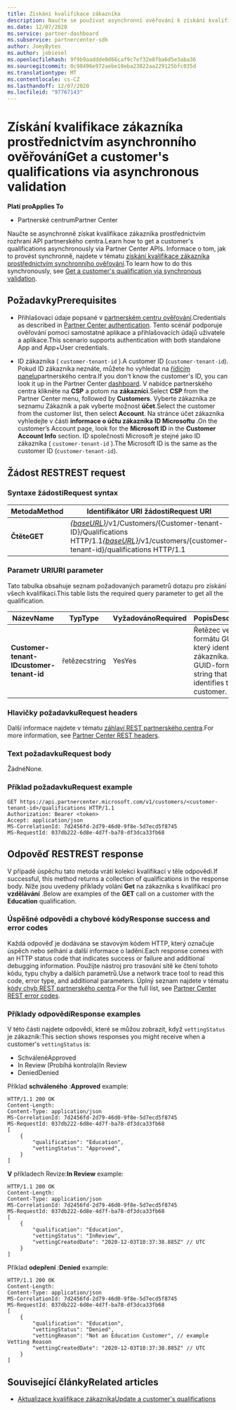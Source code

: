 ```yaml
---
title: Získání kvalifikace zákazníka
description: Naučte se používat asynchronní ověřování k získání kvalifikace zákazníka prostřednictvím rozhraní API partnerského centra. Partneři to můžou použít k ověření zákazníků vzdělávání.
ms.date: 12/07/2020
ms.service: partner-dashboard
ms.subservice: partnercenter-sdk
author: JoeyBytes
ms.author: jobiesel
ms.openlocfilehash: 9f9b9aaddde0d66caf9c7ef32e8fba6d5e3aba36
ms.sourcegitcommit: 0c98496e972aebe10eba23822aa229125bfc035d
ms.translationtype: MT
ms.contentlocale: cs-CZ
ms.lasthandoff: 12/07/2020
ms.locfileid: "97767143"
---
```

# <a name="get-a-customers-qualifications-via-asynchronous-validation"></a><span data-ttu-id="fd312-104">Získání kvalifikace zákazníka prostřednictvím asynchronního ověřování</span><span class="sxs-lookup"><span data-stu-id="fd312-104">Get a customer's qualifications via asynchronous validation</span></span>

<span data-ttu-id="fd312-105">**Platí pro**</span><span class="sxs-lookup"><span data-stu-id="fd312-105">**Applies To**</span></span>

- <span data-ttu-id="fd312-106">Partnerské centrum</span><span class="sxs-lookup"><span data-stu-id="fd312-106">Partner Center</span></span>

<span data-ttu-id="fd312-107">Naučte se asynchronně získat kvalifikace zákazníka prostřednictvím rozhraní API partnerského centra.</span><span class="sxs-lookup"><span data-stu-id="fd312-107">Learn how to get a customer's qualifications asynchronously via Partner Center APIs.</span></span> <span data-ttu-id="fd312-108">Informace o tom, jak to provést synchronně, najdete v tématu [získání kvalifikace zákazníka prostřednictvím synchronního ověřování](get-customer-qualification-synchronous.md).</span><span class="sxs-lookup"><span data-stu-id="fd312-108">To learn how to do this synchronously, see [Get a customer's qualification via synchronous validation](get-customer-qualification-synchronous.md).</span></span>

## <a name="prerequisites"></a><span data-ttu-id="fd312-109">Požadavky</span><span class="sxs-lookup"><span data-stu-id="fd312-109">Prerequisites</span></span>

- <span data-ttu-id="fd312-110">Přihlašovací údaje popsané v [partnerském centru ověřování](partner-center-authentication.md).</span><span class="sxs-lookup"><span data-stu-id="fd312-110">Credentials as described in [Partner Center authentication](partner-center-authentication.md).</span></span> <span data-ttu-id="fd312-111">Tento scénář podporuje ověřování pomocí samostatné aplikace a přihlašovacích údajů uživatele a aplikace.</span><span class="sxs-lookup"><span data-stu-id="fd312-111">This scenario supports authentication with both standalone App and App+User credentials.</span></span>

- <span data-ttu-id="fd312-112">ID zákazníka ( `customer-tenant-id` ).</span><span class="sxs-lookup"><span data-stu-id="fd312-112">A customer ID (`customer-tenant-id`).</span></span> <span data-ttu-id="fd312-113">Pokud ID zákazníka neznáte, můžete ho vyhledat na [řídicím panelu](https://partner.microsoft.com/dashboard)partnerského centra.</span><span class="sxs-lookup"><span data-stu-id="fd312-113">If you don't know the customer's ID, you can look it up in the Partner Center [dashboard](https://partner.microsoft.com/dashboard).</span></span> <span data-ttu-id="fd312-114">V nabídce partnerského centra klikněte na **CSP** a potom na **zákazníci**.</span><span class="sxs-lookup"><span data-stu-id="fd312-114">Select **CSP** from the Partner Center menu, followed by **Customers**.</span></span> <span data-ttu-id="fd312-115">Vyberte zákazníka ze seznamu Zákazník a pak vyberte možnost **účet**.</span><span class="sxs-lookup"><span data-stu-id="fd312-115">Select the customer from the customer list, then select **Account**.</span></span> <span data-ttu-id="fd312-116">Na stránce účet zákazníka vyhledejte v části **informace o účtu zákazníka** **ID Microsoftu** .</span><span class="sxs-lookup"><span data-stu-id="fd312-116">On the customer’s Account page, look for the **Microsoft ID** in the **Customer Account Info** section.</span></span> <span data-ttu-id="fd312-117">ID společnosti Microsoft je stejné jako ID zákazníka ( `customer-tenant-id` ).</span><span class="sxs-lookup"><span data-stu-id="fd312-117">The Microsoft ID is the same as the customer ID  (`customer-tenant-id`).</span></span>

## <a name="rest-request"></a><span data-ttu-id="fd312-118">Žádost REST</span><span class="sxs-lookup"><span data-stu-id="fd312-118">REST request</span></span>

### <a name="request-syntax"></a><span data-ttu-id="fd312-119">Syntaxe žádosti</span><span class="sxs-lookup"><span data-stu-id="fd312-119">Request syntax</span></span>

| <span data-ttu-id="fd312-120">Metoda</span><span class="sxs-lookup"><span data-stu-id="fd312-120">Method</span></span>  | <span data-ttu-id="fd312-121">Identifikátor URI žádosti</span><span class="sxs-lookup"><span data-stu-id="fd312-121">Request URI</span></span>                                                                                          |
|---------|------------------------------------------------------------------------------------------------------|
| <span data-ttu-id="fd312-122">**Čtěte**</span><span class="sxs-lookup"><span data-stu-id="fd312-122">**GET**</span></span> | <span data-ttu-id="fd312-123">[*{baseURL}*](partner-center-rest-urls.md)/v1/Customers/{Customer-tenant-ID}/Qualifications HTTP/1.1</span><span class="sxs-lookup"><span data-stu-id="fd312-123">[*{baseURL}*](partner-center-rest-urls.md)/v1/customers/{customer-tenant-id}/qualifications HTTP/1.1</span></span> |

### <a name="uri-parameter"></a><span data-ttu-id="fd312-124">Parametr URI</span><span class="sxs-lookup"><span data-stu-id="fd312-124">URI parameter</span></span>

<span data-ttu-id="fd312-125">Tato tabulka obsahuje seznam požadovaných parametrů dotazu pro získání všech kvalifikací.</span><span class="sxs-lookup"><span data-stu-id="fd312-125">This table lists the required query parameter to get all the qualification.</span></span>

| <span data-ttu-id="fd312-126">Název</span><span class="sxs-lookup"><span data-stu-id="fd312-126">Name</span></span>               | <span data-ttu-id="fd312-127">Typ</span><span class="sxs-lookup"><span data-stu-id="fd312-127">Type</span></span>   | <span data-ttu-id="fd312-128">Vyžadováno</span><span class="sxs-lookup"><span data-stu-id="fd312-128">Required</span></span> | <span data-ttu-id="fd312-129">Popis</span><span class="sxs-lookup"><span data-stu-id="fd312-129">Description</span></span>                                           |
|--------------------|--------|----------|-------------------------------------------------------|
| <span data-ttu-id="fd312-130">**Customer-tenant-ID**</span><span class="sxs-lookup"><span data-stu-id="fd312-130">**customer-tenant-id**</span></span> | <span data-ttu-id="fd312-131">řetězec</span><span class="sxs-lookup"><span data-stu-id="fd312-131">string</span></span> | <span data-ttu-id="fd312-132">Yes</span><span class="sxs-lookup"><span data-stu-id="fd312-132">Yes</span></span>      | <span data-ttu-id="fd312-133">Řetězec ve formátu GUID, který identifikuje zákazníka.</span><span class="sxs-lookup"><span data-stu-id="fd312-133">A GUID-formatted string that identifies the customer.</span></span> |

### <a name="request-headers"></a><span data-ttu-id="fd312-134">Hlavičky požadavku</span><span class="sxs-lookup"><span data-stu-id="fd312-134">Request headers</span></span>

<span data-ttu-id="fd312-135">Další informace najdete v tématu [záhlaví REST partnerského centra](headers.md).</span><span class="sxs-lookup"><span data-stu-id="fd312-135">For more information, see [Partner Center REST headers](headers.md).</span></span>

### <a name="request-body"></a><span data-ttu-id="fd312-136">Text požadavku</span><span class="sxs-lookup"><span data-stu-id="fd312-136">Request body</span></span>

<span data-ttu-id="fd312-137">Žádné</span><span class="sxs-lookup"><span data-stu-id="fd312-137">None.</span></span>

### <a name="request-example"></a><span data-ttu-id="fd312-138">Příklad požadavku</span><span class="sxs-lookup"><span data-stu-id="fd312-138">Request example</span></span>

```http
GET https://api.partnercenter.microsoft.com/v1/customers/<customer-tenant-id>/qualifications HTTP/1.1
Authorization: Bearer <token>
Accept: application/json
MS-CorrelationId: 7d2456fd-2d79-46d0-9f8e-5d7ecd5f8745
MS-RequestId: 037db222-6d8e-4d7f-ba78-df3dca33fb68
```

## <a name="rest-response"></a><span data-ttu-id="fd312-139">Odpověď REST</span><span class="sxs-lookup"><span data-stu-id="fd312-139">REST response</span></span>

<span data-ttu-id="fd312-140">V případě úspěchu tato metoda vrátí kolekci kvalifikací v těle odpovědi.</span><span class="sxs-lookup"><span data-stu-id="fd312-140">If successful, this method returns a collection of qualifications in the response body.</span></span>  <span data-ttu-id="fd312-141">Níže jsou uvedeny příklady volání **Get** na zákazníka s kvalifikací pro **vzdělávání** .</span><span class="sxs-lookup"><span data-stu-id="fd312-141">Below are examples of the **GET** call on a customer with the **Education** qualification.</span></span>

### <a name="response-success-and-error-codes"></a><span data-ttu-id="fd312-142">Úspěšné odpovědi a chybové kódy</span><span class="sxs-lookup"><span data-stu-id="fd312-142">Response success and error codes</span></span>

<span data-ttu-id="fd312-143">Každá odpověď je dodávána se stavovým kódem HTTP, který označuje úspěch nebo selhání a další informace o ladění.</span><span class="sxs-lookup"><span data-stu-id="fd312-143">Each response comes with an HTTP status code that indicates success or failure and additional debugging information.</span></span> <span data-ttu-id="fd312-144">Použijte nástroj pro trasování sítě ke čtení tohoto kódu, typu chyby a dalších parametrů.</span><span class="sxs-lookup"><span data-stu-id="fd312-144">Use a network trace tool to read this code, error type, and additional parameters.</span></span> <span data-ttu-id="fd312-145">Úplný seznam najdete v tématu [kódy chyb REST partnerského centra](error-codes.md).</span><span class="sxs-lookup"><span data-stu-id="fd312-145">For the full list, see [Partner Center REST error codes](error-codes.md).</span></span>

### <a name="response-examples"></a><span data-ttu-id="fd312-146">Příklady odpovědí</span><span class="sxs-lookup"><span data-stu-id="fd312-146">Response examples</span></span>

<span data-ttu-id="fd312-147">V této části najdete odpovědi, které se můžou zobrazit, když `vettingStatus` je zákazník:</span><span class="sxs-lookup"><span data-stu-id="fd312-147">This section shows responses you might receive when a customer's `vettingStatus` is:</span></span>

- <span data-ttu-id="fd312-148">Schválené</span><span class="sxs-lookup"><span data-stu-id="fd312-148">Approved</span></span>
- <span data-ttu-id="fd312-149">In Review (Probíhá kontrola)</span><span class="sxs-lookup"><span data-stu-id="fd312-149">In Review</span></span>
- <span data-ttu-id="fd312-150">Denied</span><span class="sxs-lookup"><span data-stu-id="fd312-150">Denied</span></span>

<span data-ttu-id="fd312-151">Příklad **schváleného** :</span><span class="sxs-lookup"><span data-stu-id="fd312-151">**Approved** example:</span></span>

```http
HTTP/1.1 200 OK
Content-Length:
Content-Type: application/json
MS-CorrelationId: 7d2456fd-2d79-46d0-9f8e-5d7ecd5f8745
MS-RequestId: 037db222-6d8e-4d7f-ba78-df3dca33fb68
[
    {
        "qualification": "Education",
        "vettingStatus": "Approved",
    }
]

```

<span data-ttu-id="fd312-152">**V** příkladech Revize:</span><span class="sxs-lookup"><span data-stu-id="fd312-152">**In Review** example:</span></span>

```http
HTTP/1.1 200 OK
Content-Length:
Content-Type: application/json
MS-CorrelationId: 7d2456fd-2d79-46d0-9f8e-5d7ecd5f8745
MS-RequestId: 037db222-6d8e-4d7f-ba78-df3dca33fb68
[
    {
        "qualification": "Education",
        "vettingStatus": "InReview",
        "vettingCreatedDate": "2020-12-03T10:37:38.885Z" // UTC
    }
]

```

<span data-ttu-id="fd312-153">Příklad **odepření** :</span><span class="sxs-lookup"><span data-stu-id="fd312-153">**Denied** example:</span></span>

```http
HTTP/1.1 200 OK
Content-Length:
Content-Type: application/json
MS-CorrelationId: 7d2456fd-2d79-46d0-9f8e-5d7ecd5f8745
MS-RequestId: 037db222-6d8e-4d7f-ba78-df3dca33fb68
[
    {
        "qualification": "Education",
        "vettingStatus": "Denied",
        "vettingReason": "Not an Education Customer", // example Vetting Reason
        "vettingCreatedDate": "2020-12-03T10:37:38.885Z" // UTC
    }
]

```

## <a name="related-articles"></a><span data-ttu-id="fd312-154">Související články</span><span class="sxs-lookup"><span data-stu-id="fd312-154">Related articles</span></span>

- [<span data-ttu-id="fd312-155">Aktualizace kvalifikace zákazníka</span><span class="sxs-lookup"><span data-stu-id="fd312-155">Update a customer's qualifications</span></span>](update-a-customer-s-qualifications.md)